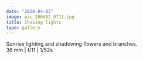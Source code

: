 ```yaml
---
date: "2020-04-02"
image: pic_200402_0711.jpg
title: Chasing lights
type: gallery
---
```


Sunrise lighting and shadowing flowers and branches.  
36 mm | f/11 | 1/52s